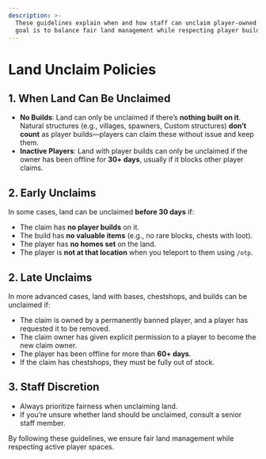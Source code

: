 ```yaml
---
description: >-
  These guidelines explain when and how staff can unclaim player-owned land. The
  goal is to balance fair land management while respecting player builds. Claims can only be unclaimed by Mods and above, so if a claim must be removed please consult them. 
---
```


# Land Unclaim Policies

## 1. **When Land Can Be Unclaimed**

* **No Builds**: Land can only be unclaimed if there’s **nothing built on it**. Natural structures (e.g., villages, spawners, Custom structures) **don’t count** as player builds—players can claim these without issue and keep them.
* **Inactive Players**: Land with player builds can only be unclaimed if the owner has been offline for **30+ days**, usually if it blocks other player claims.

## 2. **Early Unclaims**

In some cases, land can be unclaimed **before 30 days** if:

* The claim has **no player builds** on it.
* The build has **no valuable items** (e.g., no rare blocks, chests with loot).
* The player has **no homes set** on the land.
* The player is **not at that location** when you teleport to them using `/otp`.

## 2. **Late Unclaims**

In more advanced cases, land with bases, chestshops, and builds can be unclaimed if:

* The claim is owned by a permanently banned player, and a player has requested it to be removed.
* The claim owner has given explicit permission to a player to become the new claim owner.
* The player has been offline for more than **60+ days**.
* If the claim has chestshops, they must be fully out of stock.

## 3. **Staff Discretion**

* Always prioritize fairness when unclaiming land.
* If you’re unsure whether land should be unclaimed, consult a senior staff member.

By following these guidelines, we ensure fair land management while respecting active player spaces.

